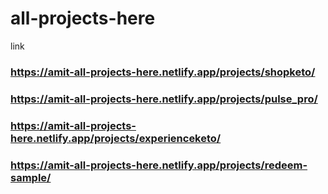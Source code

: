 # all-projects-here
link

### https://amit-all-projects-here.netlify.app/projects/shopketo/
### https://amit-all-projects-here.netlify.app/projects/pulse_pro/
### https://amit-all-projects-here.netlify.app/projects/experienceketo/
### https://amit-all-projects-here.netlify.app/projects/redeem-sample/
